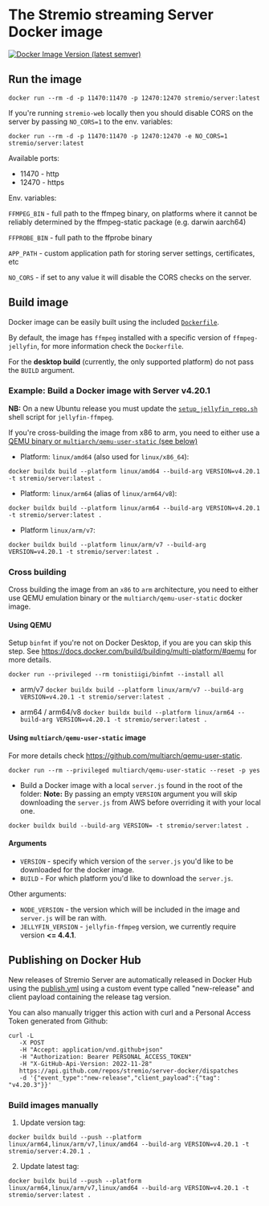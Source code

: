 # The Stremio streaming Server Docker image
[![Docker Image Version (latest semver)](https://img.shields.io/docker/v/stremio/server?label=stremio%2Fserver%3Alatest)](https://hub.docker.com/r/stremio/server)

## Run the image

`docker run --rm -d -p 11470:11470 -p 12470:12470 stremio/server:latest`

If you're running `stremio-web` locally then you should disable CORS on the server by passing `NO_CORS=1` to the env. variables:

`docker run --rm -d -p 11470:11470 -p 12470:12470 -e NO_CORS=1 stremio/server:latest`

Available ports:
- 11470 - http
- 12470 - https

Env. variables:

`FFMPEG_BIN` - full path to the ffmpeg binary, on platforms where it cannot be reliably determined by the ffmpeg-static package (e.g. darwin aarch64)

`FFPROBE_BIN` - full path to the ffprobe binary

`APP_PATH` - custom application path for storing server settings, certificates, etc

`NO_CORS` - if set to any value it will disable the CORS checks on the server.

## Build image

Docker image can be easily built using the included [`Dockerfile`](./Dockerfile).

By default, the image has `ffmpeg` installed with a specific version of `ffmpeg-jellyfin`,
for more information check the `Dockerfile`.

For the **desktop build** (currently, the only supported platform) do not pass the `BUILD` argument.

### Example: Build a Docker image with Server v4.20.1

**NB:** On a new Ubuntu release you must update the [`setup_jellyfin_repo.sh`](./setup_jellyfin_repo.sh) shell script for `jellyfin-ffmpeg`.

If you're cross-building the image from x86 to arm, you need to either use a [QEMU binary or `multiarch/qemu-user-static` (see below)](#cross-building)

- Platform: `linux/amd64` (also used for `linux/x86_64`):

`docker buildx build --platform linux/amd64 --build-arg VERSION=v4.20.1 -t stremio/server:latest .`

- Platform: `linux/arm64` (alias of `linux/arm64/v8`):

`docker buildx build --platform linux/arm64 --build-arg VERSION=v4.20.1 -t stremio/server:latest .`

- Platform `linux/arm/v7`:

`docker buildx build --platform linux/arm/v7 --build-arg VERSION=v4.20.1 -t stremio/server:latest .`

### Cross building
Cross building the image from an `x86` to `arm` architecture, you need to either use QEMU emulation binary or the `multiarch/qemu-user-static` docker image.

#### Using QEMU

Setup `binfmt` if you're not on Docker Desktop, if you are you can skip this step.
See https://docs.docker.com/build/building/multi-platform/#qemu for more details.

`docker run --privileged --rm tonistiigi/binfmt --install all`

- arm/v7
  `docker buildx build --platform linux/arm/v7 --build-arg VERSION=v4.20.1 -t stremio/server:latest .`

- arm64 / arm64/v8
  `docker buildx build --platform linux/arm64 --build-arg VERSION=v4.20.1 -t stremio/server:latest .`

#### Using `multiarch/qemu-user-static` image

For more details check https://github.com/multiarch/qemu-user-static.

`docker run --rm --privileged multiarch/qemu-user-static --reset -p yes`

- Build a Docker image with a local `server.js` found in the root of the folder:
**Note:** By passing an empty `VERSION` argument you will skip downloading the `server.js` from AWS before overriding it with your local one.

`docker buildx build --build-arg VERSION= -t stremio/server:latest .`

#### Arguments

- `VERSION` - specify which version of the `server.js` you'd like to be downloaded for the docker image.
- `BUILD` - For which platform you'd like to download the `server.js`.

Other arguments:

- `NODE_VERSION` - the version which will be included in the image and `server.js` will be ran with.
- `JELLYFIN_VERSION` - `jellyfin-ffmpeg` version, we currently require version **<= 4.4.1**.

## Publishing on Docker Hub

New releases of Stremio Server are automatically released in Docker Hub using the [publish.yml](.github/workflows/publish.yml) using a custom event type called "new-release" and client payload containing the release tag version.

You can also manually trigger this action with curl and a Personal Access Token generated from Github:
```
curl -L
   -X POST
   -H "Accept: application/vnd.github+json"
   -H "Authorization: Bearer PERSONAL_ACCESS_TOKEN"
   -H "X-GitHub-Api-Version: 2022-11-28"
   https://api.github.com/repos/stremio/server-docker/dispatches
   -d '{"event_type":"new-release","client_payload":{"tag": "v4.20.3"}}'
```

### Build images manually

1. Update version tag:

`docker buildx build --push --platform linux/arm64,linux/arm/v7,linux/amd64 --build-arg VERSION=v4.20.1 -t stremio/server:4.20.1 .`

2. Update latest tag:


`docker buildx build --push --platform linux/arm64,linux/arm/v7,linux/amd64 --build-arg VERSION=v4.20.1 -t stremio/server:latest .`
